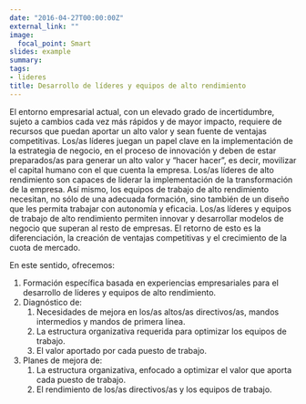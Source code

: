 ```yaml
---
date: "2016-04-27T00:00:00Z"
external_link: ""
image:
  focal_point: Smart
slides: example
summary: 
tags:
- lideres
title: Desarrollo de líderes y equipos de alto rendimiento
---
```


El entorno empresarial actual, con un elevado grado de incertidumbre, sujeto a cambios cada vez más rápidos y de mayor impacto, requiere de recursos que puedan aportar un alto valor y sean fuente de ventajas competitivas. Los/as líderes juegan un papel clave en la implementación de la estrategia de negocio, en el proceso de innovación y deben de estar preparados/as para generar un alto valor y “hacer hacer”, es decir, movilizar el capital humano con el que cuenta la empresa. Los/as líderes de alto rendimiento son capaces de liderar la implementación de la transformación de la empresa. Así mismo, los equipos de trabajo de alto rendimiento necesitan, no sólo de una adecuada formación, sino también de un diseño que les permita trabajar con autonomía y eficacia. Los/as líderes y equipos de trabajo de alto rendimiento permiten innovar y desarrollar modelos de negocio que superan al resto de empresas. El retorno de esto es la diferenciación, la creación de ventajas competitivas y el crecimiento de la cuota de mercado.

En este sentido, ofrecemos:

  1. Formación específica basada en experiencias empresariales para el desarrollo de líderes y equipos de alto rendimiento.
  2. Diagnóstico de:
     1. Necesidades de mejora en los/as altos/as directivos/as, mandos intermedios y mandos de primera línea.
     2. La estructura organizativa requerida para optimizar los equipos de trabajo.
     3. El valor aportado por cada puesto de trabajo.
  3. Planes de mejora de:
     1. La estructura organizativa, enfocado a optimizar el valor que aporta cada puesto de trabajo.
     2. El rendimiento de los/as directivos/as y los equipos de trabajo.
